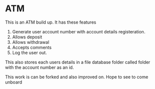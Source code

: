 # ATM

This is an ATM build up. It has these features
  1. Generate user account number with account details registeration.
  2. Allows deposit
  3. Allows withdrawal
  4. Accepts comments
  5. Log the user out.
  
This also stores each users details in a file database folder called folder with the account number as an id.

This work is can be forked  and also improved on. Hope to see to come unboard
